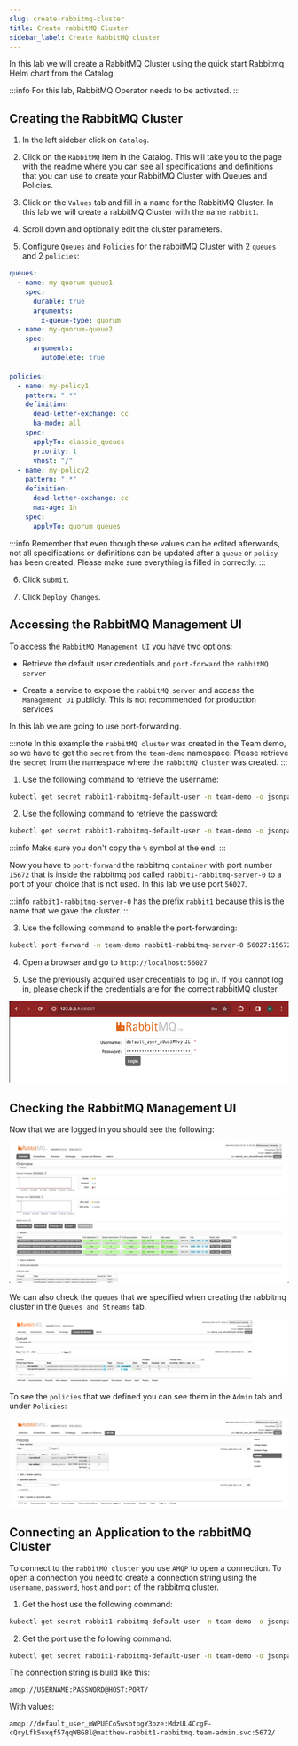 ```yaml
---
slug: create-rabbitmq-cluster
title: Create rabbitMQ Cluster
sidebar_label: Create RabbitMQ cluster
---
```


In this lab we will create a RabbitMQ Cluster using the quick start Rabbitmq Helm chart from the Catalog.

:::info
For this lab, RabbitMQ Operator needs to be activated.
:::

## Creating the RabbitMQ Cluster

1. In the left sidebar click on `Catalog`.

2. Click on the `RabbitMQ` item in the Catalog. This will take you to the page with the readme where you can see all specifications and definitions that you can use to create your RabbitMQ Cluster with Queues and Policies.

3. Click on the `Values` tab and fill in a name for the RabbitMQ Cluster. In this lab we will create a rabbitMQ Cluster with the name `rabbit1`.

4. Scroll down and optionally edit the cluster parameters.

5. Configure `Queues` and `Policies` for the rabbitMQ Cluster with 2 `queues` and 2 `policies`:

```yaml
queues:
  - name: my-quorum-queue1
    spec:
      durable: true
      arguments:
        x-queue-type: quorum
  - name: my-quorum-queue2
    spec:
      arguments:
        autoDelete: true

policies:
  - name: my-policy1
    pattern: ".*"
    definition:
      dead-letter-exchange: cc
      ha-mode: all
    spec:
      applyTo: classic_queues
      priority: 1
      vhost: "/"
  - name: my-policy2
    pattern: ".*"
    definition:
      dead-letter-exchange: cc
      max-age: 1h
    spec:
      applyTo: quorum_queues
```

:::info
Remember that even though these values can be edited afterwards, not all specifications or definitions can be updated after a `queue` or `policy` has been created. Please make sure everything is filled in correctly.
:::

6. Click `submit`.

7. Click `Deploy Changes`.

## Accessing the RabbitMQ Management UI

To access the `RabbitMQ Management UI` you have two options:

- Retrieve the default user credentials and `port-forward` the `rabbitMQ server`

- Create a service to expose the `rabbitMQ server` and access the `Management UI` publicly. This is not recommended for production services

In this lab we are going to use port-forwarding. 

:::note
In this example the `rabbitMQ cluster` was created in the Team demo, so we have to get the `secret` from the `team-demo` namespace. Please retrieve the `secret` from the namespace where the `rabbitMQ cluster` was created.
:::

1. Use the following command to retrieve the username:

```bash
kubectl get secret rabbit1-rabbitmq-default-user -n team-demo -o jsonpath="{.data.username}" | base64 --decode
```

2. Use the following command to retrieve the password:

```bash
kubectl get secret rabbit1-rabbitmq-default-user -n team-demo -o jsonpath="{.data.password}" | base64 --decode
```
:::info
Make sure you don't copy the `%` symbol at the end.
:::

Now you have to `port-forward` the rabbitmq `container` with port number `15672` that is inside the rabbitmq `pod` called `rabbit1-rabbitmq-server-0` to a port of your choice that is not used. In this lab we use port `56027`.

:::info
`rabbit1-rabbitmq-server-0` has the prefix `rabbit1` because this is the name that we gave the cluster.
:::

3. Use the following command to enable the port-forwarding:

```bash
kubectl port-forward -n team-demo rabbit1-rabbitmq-server-0 56027:15672
```

4. Open a browser and go to `http://localhost:56027`

5. Use the previously acquired user credentials to log in. If you cannot log in, please check if the credentials are for the correct rabbitMQ cluster.

![Logging-in to Management UI](../../img/rabbitmq-8-logging-in.png)

## Checking the RabbitMQ Management UI

Now that we are logged in you should see the following:

![ManagementUI Overview](../../img/rabbitmq-9-management-ui.png)

We can also check the `queues` that we specified when creating the rabbitmq cluster in the `Queues and Streams` tab.

![Overview Queues](../../img/rabbitmq-10-queues.png)

To see the `policies` that we defined you can see them in the `Admin` tab and under `Policies`:

![Overview Policies](../../img/rabbitmq-11-policies.png)

## Connecting an Application to the rabbitMQ Cluster

To connect to the `rabbitMQ cluster` you use `AMQP` to open a connection. To open a connection you need to create a connection string using the `username`, `password`, `host` and `port` of the rabbitmq cluster.

1. Get the host use the following command:

```bash
kubectl get secret rabbit1-rabbitmq-default-user -n team-demo -o jsonpath="{.data.host}" | base64 --decode
```

2. Get the port use the following command:

```bash
kubectl get secret rabbit1-rabbitmq-default-user -n team-demo -o jsonpath="{.data.port}" | base64 --decode
```

The connection string is build like this:

```
amqp://USERNAME:PASSWORD@HOST:PORT/
```

With values:

```
amqp://default_user_mWPUECo5wsbtpgY3oze:MdzUL4CcgF-cQryLfk5uxqf57qqWBG8l@matthew-rabbit1-rabbitmq.team-admin.svc:5672/
```
